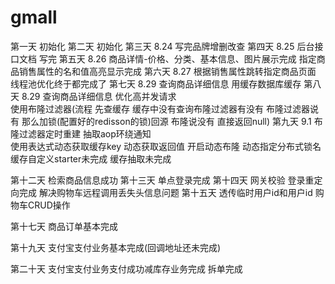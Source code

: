 # gmall
第一天 初始化
第二天 初始化
第三天  8.24 写完品牌增删改查
第四天  8.25 后台接口文档 写完
第五天 8.26 商品详情-价格、分类、基本信息、图片展示完成  指定商品销售属性的名和值高亮显示完成
第六天 8.27 根据销售属性跳转指定商品页面  线程池优化终于都完成了
第七天 8.29 查询商品详细信息 用缓存数据库缓存
第八天 8.29 查询商品详细信息 优化高并发请求  
使用布隆过滤器(流程 先查缓存 缓存中没有查询布隆过滤器有没有  布隆过滤器说有 那么加锁(配置好的redisson的锁)回源 布隆说没有 直接返回null)
第九天 9.1 布隆过滤器定时重建  抽取aop环绕通知  
使用表达式动态获取缓存key 动态获取返回值 开启动态布隆 动态指定分布式锁名 缓存自定义starter未完成 缓存抽取未完成

第十二天 检索商品信息成功
第十三天 单点登录完成
第十四天 网关校验  登录重定向完成 解决购物车远程调用丢失头信息问题
第十五天 透传临时用户id和用户id 购物车CRUD操作

第十七天 商品订单基本完成

第十九天 支付宝支付业务基本完成(回调地址还未完成)

第二十天 支付宝支付业务支付成功减库存业务完成 拆单完成